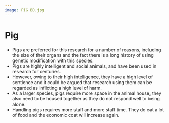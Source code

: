 ```yaml
---
image: PIG BD.jpg
---
```

# Pig

-	Pigs are preferred for this research for a number of reasons, including the size of their organs and the fact there is a long history of using genetic modification with this species.
-	Pigs are highly intelligent and social animals, and have been used in research for centuries.
-	However, owing to their high intelligence, they have a high level of sentience and it could be argued that research using them can be regarded as inflicting a high level of harm. 
-	As a larger species, pigs require more space in the animal house, they also need to be housed together as they do not respond well to being alone.
-	Handling pigs requires more staff and more staff time. They do eat a lot of food and the economic cost will increase again.